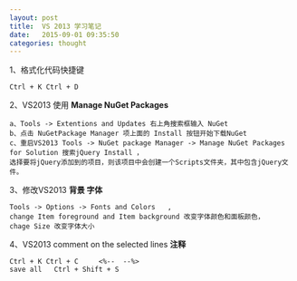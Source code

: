 ```yaml
---
layout: post
title:  VS 2013 学习笔记
date:   2015-09-01 09:35:50
categories: thought
---
```


1、格式化代码快捷键

    Ctrl + K Ctrl + D  

2、VS2013 使用 **Manage NuGet Packages**   

    a、Tools -> Extentions and Updates 右上角搜索框输入 NuGet  
    b、点击 NuGetPackage Manager 项上面的 Install 按钮开始下载NuGet   
    c、重启VS2013 Tools -> NuGet package Manager -> Manage NuGet Packages for Solution 搜索jQuery Install ，  
    选择要将jQuery添加到的项目，则该项目中会创建一个Scripts文件夹，其中包含jQuery文件。

3、修改VS2013 **背景 字体**

    Tools -> Options -> Fonts and Colors   ,  
    change Item foreground and Item background 改变字体颜色和面板颜色，  
    chage Size 改变字体大小

4、VS2013 comment on the selected lines&nbsp;**注释** 

    Ctrl + K Ctrl + C     <%--  --%>
    save all   Ctrl + Shift + S





 
